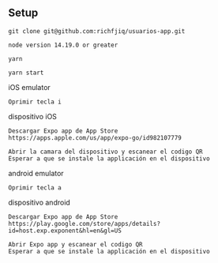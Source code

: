 ## Setup

```
git clone git@github.com:richfjiq/usuarios-app.git
```

```
node version 14.19.0 or greater
```

```
yarn
```

```
yarn start
```

iOS emulator

```
Oprimir tecla i
```

dispositivo iOS

```
Descargar Expo app de App Store
https://apps.apple.com/us/app/expo-go/id982107779

Abrir la camara del dispositivo y escanear el codigo QR
Esperar a que se instale la applicación en el dispositivo
```

android emulator

```
Oprimir tecla a
```

dispositivo android

```
Descargar Expo app de App Store
https://play.google.com/store/apps/details?id=host.exp.exponent&hl=en&gl=US

Abrir Expo app y escanear el codigo QR
Esperar a que se instale la applicación en el dispositivo
```
